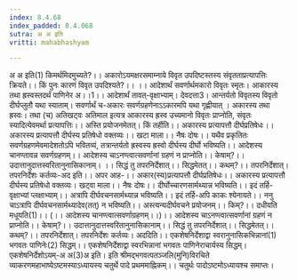 ```yaml
---
index: 8.4.68
index_padded: 8.4.068
sutra: अ अ इति
vritti: mahabhashyam

---
```

 अ अ इति(1) किमर्थमिदमुच्यते?।। अकारोऽयमक्षरसमाम्नाये विवृत उपदिष्टस्तस्य संवृतताप्रत्यापत्तिः क्रियते।। किं पुनः कारणं विवृत उपदिश्यते?।। ।। आदेशार्थं सवर्णार्थमकारो विवृतः स्मृतः। आकारस्य तथा ह्रस्वस्तदर्थं पाणिनेर अ।।1।। आदेशार्थं तावत्-वृक्षाभ्याम्। देवदत्ता3। आन्तर्यतो विवृतस्य विवृतो दीर्घप्लुतौ यथा स्याताम्। सवर्णार्थं च-अकारः सवर्णग्रहणेनाऽऽकारमपि यथा गृह्णीयात् । अकारस्य तथा ह्रस्वः। तथा (च) अतिखट्वः अतिमाल इत्यत्र आकारस्य ह्रस्व उच्यमानो विवृतः प्राप्नोति, संवृतः स्यादित्येवमर्था प्रत्यापत्तिः।। अस्ति प्रयोजनमेतत्। किं तर्हीति।। अकारस्य प्रत्यापत्तौ दीर्घप्रतिषेधः।। अकारस्य प्रत्यापत्तौ दीर्घस्य प्रतिषेधो वक्तव्यः।। खटा माला।। नैषः दोषः।। यथैव प्रकृतितः सवर्णग्रहणमेवमादेशतोऽपि भवितव्यं, तत्रान्तर्यतो ह्रस्वस्य ह्रस्वो दीर्घस्य दीर्घो भविष्यति।। आदेशस्य चानण्तावन्न सवर्णग्रहणम्।। आदेशस्य चाऽनण्त्वात्सवर्णानां ग्रहणं न प्राप्नोति।। केषाम्?।। उदात्तानुदात्तस्वरितानुनासिकानाम्। ।। सिद्धं तु तपरनिर्देशात्।। सिद्धमेतत्।। कथम्?।। तपरनिर्देशात्। तपरनिर्देशः कर्तव्यः-अद इति।। अपर आह-।। अकार(स्य)प्रत्यापत्तौ दीर्घप्रतिषेधः।। अकारस्य प्रत्यापत्तौ दीर्घस्य प्रतिषेधो वक्तव्यः। खट्वा माला।। नैषः दोषः।। दीर्घोच्चारणसार्मथ्यान्न भविष्यति।। इदं तर्हि-वृक्षाभ्यां प्लक्षाभ्याम्।। अत्रापि दीर्घवचनसार्मथ्यान्न भविष्यति।। इदं तर्हि-अपि काकः श्येनायते।। ननु चाऽत्रापि दीर्घवचनसार्मथ्यादेव(तत्) न भविष्यति।। अस्त्यन्यदीर्घवचने प्रयोजनम्।। किम्?।। दधीयति मधूयति(1)।। (।। आदेशस्य चानण्त्वात्सवर्णाग्रहणम्।।)।। आदेशस्य चाऽनण्त्वात्सवर्णानां ग्रहणं न प्राप्नोति।। केषाम्?।। उदात्तानुदात्तस्वरितानुनासिकानाम्।। सिद्धं तु तपरनिर्देशात्।। सिद्धमेतत्।। कथम्?।। तपरनिर्देशात्। तपरनिर्देशः कर्तव्यः। अददिति।। एकशेषनिर्देशाद्वा स्वरानुनासिकभिन्नानां(1) भगवतः पाणिनेः(2) सिद्धम्।। एकशेषनिर्देशाद्वा स्वरभिन्नानां भगवतः पाणिनेराचार्यस्य सिद्धम्। एकशेषनिर्देशोऽयम्-अ अ(3)अ इति। इति श्रीमद्भगवत्पतञ्जलि(मुनि)विरचिते व्याकरणमहाभाष्येऽष्टमस्याऽध्यायस्य चतुर्थे पादे प्रथममाह्निकम्।। चतुर्थः पादोऽष्टमोऽध्यायश्च समाप्तः। 